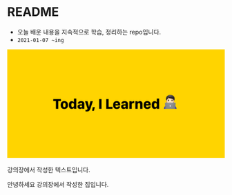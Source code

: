 # README

- 오늘 배운 내용을 지속적으로 학습, 정리하는 repo입니다.
- `2021-01-07 ~ing`

![til_image](README.assets/til_image.png)

강의장에서 작성한 텍스트입니다.

안녕하세요 강의장에서 작성한 집입니다.